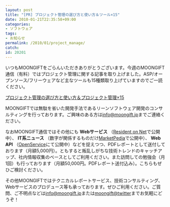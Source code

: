 ```yaml
---
layout: post
title: "[PR] プロジェクト管理の選び方と使い方＆ツール×15"
date: 2010-01-21T22:35:58+09:00
categories:
- ソフトウェア
tags: 
- お知らせ
permalink: /2010/01/project_manage/
catch: 
id: 20201
---
```

いつもMOONGIFTをごらんいただきありがとうございます。今週のMOONGIFT通信（有料）ではプロジェクト管理に関する記事を取り上げました。ASP/オープンソース/フリーウェアなど主なツールも15種類取り上げていますのでご一読ください。

  

[プロジェクト管理の選び方と使い方＆プロジェクト管理×15](http://coolcoding.com/2010/01/project_manage/)

  

MOONGIFTでは無駄を省いた開発手法であるリーンソフトウェア開発のコンサルティングを行っております。ご興味のある方は[info@moongift.jp](mailto:info@moongift.jp)までご連絡ください。

  

なおMOONGIFT通信ではその他にも **Webサービス** （[Resident on Net](http://residenton.net/)で公開中）、 **IT系ニュース** （数字が関係するものだけ[MarketPedia](http://marketpedia.jp/)で公開中）、 **Web API** （[OpenService](http://openservice.jp/)にて公開中）などを捉えつつ、PDFレポートとして送付しております（月額5,000円）。ともすると叛乱しがちな技術トレンドのキャッチアップ、社内情報収集のベースとしてご利用ください。また訪問しての勉強会（月1回）も行っております（月額50,000円。PDFレポート送付込み）。こちらもぜひご検討ください。

  

その他MOONGIFTではテクニカルレポートサービス、技術コンサルティング、Webサービスのプロデュース等も承っております。ぜひご利用ください。ご質問、ご不明点などは[info@moongift.jp](mailto:info@moongift.jp)または[moongift@twitter](http://twitter.com/moongift)までお気軽にどうぞ！

  
